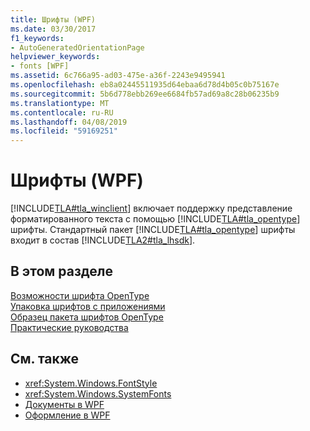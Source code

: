 ```yaml
---
title: Шрифты (WPF)
ms.date: 03/30/2017
f1_keywords:
- AutoGeneratedOrientationPage
helpviewer_keywords:
- fonts [WPF]
ms.assetid: 6c766a95-ad03-475e-a36f-2243e9495941
ms.openlocfilehash: eb8a02445511935d64ebaa6d78d4b05c0b75167e
ms.sourcegitcommit: 5b6d778ebb269ee6684fb57ad69a8c28b06235b9
ms.translationtype: MT
ms.contentlocale: ru-RU
ms.lasthandoff: 04/08/2019
ms.locfileid: "59169251"
---
```

# <a name="fonts-wpf"></a>Шрифты (WPF)
[!INCLUDE[TLA#tla_winclient](../../../../includes/tlasharptla-winclient-md.md)] включает поддержку представление форматированного текста с помощью [!INCLUDE[TLA#tla_opentype](../../../../includes/tlasharptla-opentype-md.md)] шрифты. Стандартный пакет [!INCLUDE[TLA#tla_opentype](../../../../includes/tlasharptla-opentype-md.md)] шрифты входит в состав [!INCLUDE[TLA2#tla_lhsdk](../../../../includes/tla2sharptla-lhsdk-md.md)].  
  
## <a name="in-this-section"></a>В этом разделе  
 [Возможности шрифта OpenType](opentype-font-features.md)  
 [Упаковка шрифтов с приложениями](packaging-fonts-with-applications.md)  
 [Образец пакета шрифтов OpenType](sample-opentype-font-pack.md)  
 [Практические руководства](fonts-how-to-topics.md)  
  
## <a name="see-also"></a>См. также

- <xref:System.Windows.FontStyle>
- <xref:System.Windows.SystemFonts>
- [Документы в WPF](documents-in-wpf.md)
- [Оформление в WPF](typography-in-wpf.md)
